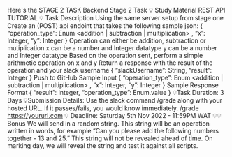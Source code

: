 Here's the STAGE 2  TASK
Backend Stage 2 Task
:bulb: Study Material
REST API TUTORIAL
:bulb: Task Description
Using the same server setup from stage one
Create an (POST) api endoint that takes the following sample json:
{ “operation_type”: Enum <addition | subtraction | multiplication> , “x”: Integer, “y”: Integer }
Operation can either be addition, subtraction or mutiplication
x can be a number and Integer datatype
y can be a number and Integer datatype
Based on the operation sent, perform a simple arithmetic operation on x and y
Return a response with the result of the operation and your slack username
{ “slackUsername”: String, “result”: Integer }
Push to GitHub
Sample Input { “operation_type”: Enum <addition | subtraction | multiplication> , “x”: Integer, “y”: Integer }
Sample Response Format { “result”: Integer, “operation_type”: Enum.value }
:bulb:Task Duration: 3 Days
:bulb:Submission Details:
Use the slack command /grade along with your hosted URL. If it passes/fails, you would know immediately.
/grade https://yoururl.com
:bulb: Deadline: Saturday 5th Nov 2022 - 11:59PM WAT
:bulb::bulb: Bonus
We will send in a random string. This string will be an operation written in words, for example “Can you please add the following numbers together - 13 and 25.”
This string will not be revealed ahead of time. On marking day, we will reveal the string and test it against all scripts.
